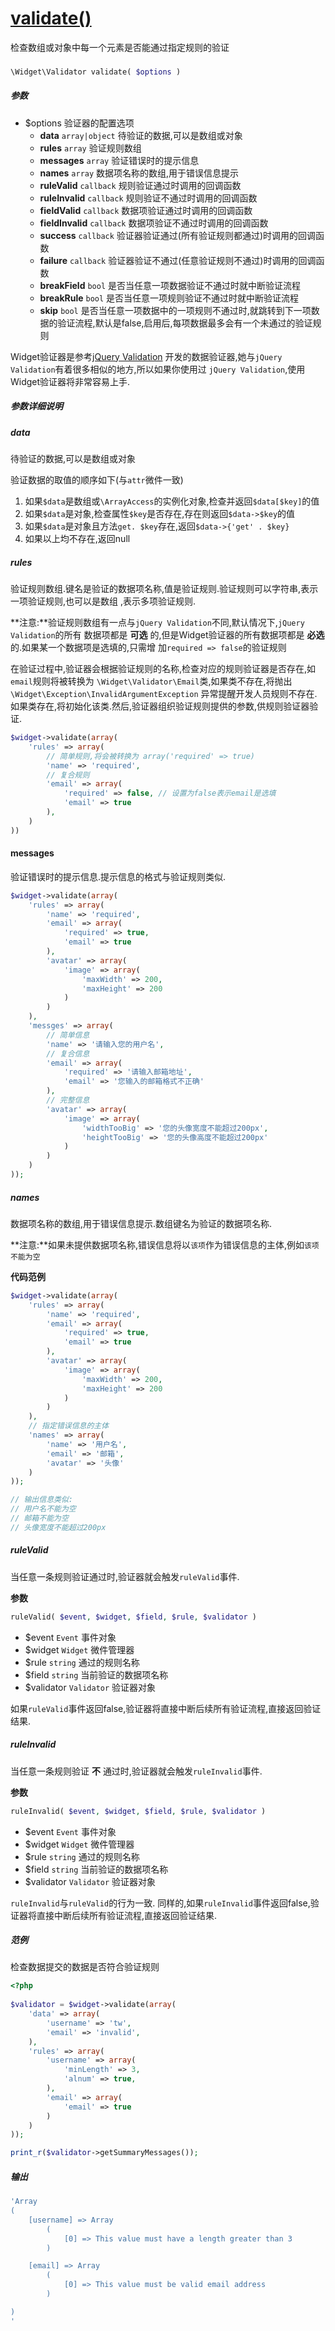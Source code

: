[validate()](http://twinh.github.com/widget/api/validate)
=========================================================

检查数组或对象中每一个元素是否能通过指定规则的验证

### 
```php
\Widget\Validator validate( $options )
```

##### 参数
* $options 验证器的配置选项
   *  **data** `array|object` 待验证的数据,可以是数组或对象
   *  **rules** `array` 验证规则数组
   *  **messages** `array` 验证错误时的提示信息
   *  **names** `array` 数据项名称的数组,用于错误信息提示
   *  **ruleValid** `callback` 规则验证通过时调用的回调函数
   *  **ruleInvalid** `callback` 规则验证不通过时调用的回调函数
   *  **fieldValid** `callback` 数据项验证通过时调用的回调函数
   *  **fieldInvalid** `callback` 数据项验证不通过时调用的回调函数
   *  **success** `callback` 验证器验证通过(所有验证规则都通过)时调用的回调函数
   *  **failure** `callback` 验证器验证不通过(任意验证规则不通过)时调用的回调函数
   *  **breakField** `bool` 是否当任意一项数据验证不通过时就中断验证流程
   *  **breakRule** `bool` 是否当任意一项规则验证不通过时就中断验证流程
   *  **skip** `bool` 是否当任意一项数据中的一项规则不通过时,就跳转到下一项数据的验证流程,默认是false,启用后,每项数据最多会有一个未通过的验证规则


Widget验证器是参考[jQuery Validation](http://bassistance.de/jquery-plugins/jquery-plugin-validation/)
开发的数据验证器,她与`jQuery Validation`有着很多相似的地方,所以如果你使用过
`jQuery Validation`,使用Widget验证器将非常容易上手.

##### 参数详细说明

##### data
待验证的数据,可以是数组或对象

验证数据的取值的顺序如下(与`attr`微件一致)

1. 如果`$data`是数组或`\ArrayAccess`的实例化对象,检查并返回`$data[$key]`的值
2. 如果`$data`是对象,检查属性`$key`是否存在,存在则返回`$data->$key`的值
3. 如果`$data`是对象且方法`get. $key`存在,返回`$data->{'get' . $key}`
4. 如果以上均不存在,返回null

##### rules
验证规则数组.键名是验证的数据项名称,值是验证规则.验证规则可以字符串,表示一项验证规则,也可以是数组
,表示多项验证规则.

**注意:**验证规则数组有一点与`jQuery Validation`不同,默认情况下,`jQuery Validation`的所有
数据项都是 **可选** 的,但是Widget验证器的所有数据项都是 **必选** 的.如果某一个数据项是选填的,只需增
加`required => false`的验证规则

在验证过程中,验证器会根据验证规则的名称,检查对应的规则验证器是否存在,如`email`规则将被转换为
`\Widget\Validator\Email`类,如果类不存在,将抛出`\Widget\Exception\InvalidArgumentException`
异常提醒开发人员规则不存在.如果类存在,将初始化该类.然后,验证器组织验证规则提供的参数,供规则验证器验证.

```php
$widget->validate(array(
    'rules' => array(
        // 简单规则,将会被转换为 array('required' => true)
        'name' => 'required',
        // 复合规则
        'email' => array(
            'required' => false, // 设置为false表示email是选填
            'email' => true
        ),
    )
))
```

#### messages
验证错误时的提示信息.提示信息的格式与验证规则类似.

```php
$widget->validate(array(
    'rules' => array(
        'name' => 'required',
        'email' => array(
            'required' => true,
            'email' => true
        ),
        'avatar' => array(
            'image' => array(
                'maxWidth' => 200,
                'maxHeight' => 200
            )
        )
    ),
    'messges' => array(
        // 简单信息
        'name' => '请输入您的用户名',
        // 复合信息
        'email' => array(
            'required' => '请输入邮箱地址',
            'email' => '您输入的邮箱格式不正确'
        ),
        // 完整信息
        'avatar' => array(
            'image' => array(
                'widthTooBig' => '您的头像宽度不能超过200px',
                'heightTooBig' => '您的头像高度不能超过200px'
            )
        )
    )
));
```

##### names
数据项名称的数组,用于错误信息提示.数组键名为验证的数据项名称.

**注意:**如果未提供数据项名称,错误信息将以`该项`作为错误信息的主体,例如`该项不能为空`

**代码范例**
```php
$widget->validate(array(
    'rules' => array(
        'name' => 'required',
        'email' => array(
            'required' => true,
            'email' => true
        ),
        'avatar' => array(
            'image' => array(
                'maxWidth' => 200,
                'maxHeight' => 200
            )
        )
    ),
    // 指定错误信息的主体
    'names' => array(
        'name' => '用户名',
        'email' => '邮箱',
        'avatar' => '头像'
    )
));

// 输出信息类似:
// 用户名不能为空
// 邮箱不能为空
// 头像宽度不能超过200px
```

##### ruleValid
当任意一条规则验证通过时,验证器就会触发`ruleValid`事件.

**参数**

```php
ruleValid( $event, $widget, $field, $rule, $validator )
```

* $event `Event` 事件对象
* $widget `Widget` 微件管理器
* $rule `string` 通过的规则名称
* $field `string` 当前验证的数据项名称
* $validator `Validator` 验证器对象

如果`ruleValid`事件返回false,验证器将直接中断后续所有验证流程,直接返回验证结果.

##### ruleInvalid
当任意一条规则验证 **不** 通过时,验证器就会触发`ruleInvalid`事件.

**参数**

```php
ruleInvalid( $event, $widget, $field, $rule, $validator )
``` 

* $event `Event` 事件对象
* $widget `Widget` 微件管理器
* $rule `string` 通过的规则名称
* $field `string` 当前验证的数据项名称
* $validator `Validator` 验证器对象

`ruleInvalid`与`ruleValid`的行为一致.
同样的,如果`ruleInvalid`事件返回false,验证器将直接中断后续所有验证流程,直接返回验证结果.




##### 范例
检查数据提交的数据是否符合验证规则
```php
<?php
 
$validator = $widget->validate(array(
    'data' => array(
        'username' => 'tw',
        'email' => 'invalid',
    ),
    'rules' => array(
        'username' => array(
            'minLength' => 3,
            'alnum' => true,
        ),
        'email' => array(
            'email' => true
        )
    )
));

print_r($validator->getSummaryMessages());

```
##### 输出
```php
'Array
(
    [username] => Array
        (
            [0] => This value must have a length greater than 3
        )

    [email] => Array
        (
            [0] => This value must be valid email address
        )

)
'
```
